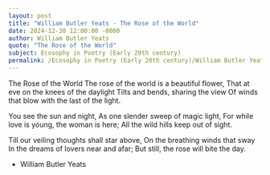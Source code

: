 ```yaml
---
layout: post
title: "William Butler Yeats - The Rose of the World"
date: 2024-12-30 12:00:00 -0000
author: William Butler Yeats
quote: "The Rose of the World"
subject: Ecosophy in Poetry (Early 20th century)
permalink: /Ecosophy in Poetry (Early 20th century)/William Butler Yeats/William Butler Yeats - The Rose of the World
---
```


The Rose of the World
The rose of the world is a beautiful flower,
That at eve on the knees of the daylight
Tilts and bends, sharing the view
Of winds that blow with the last of the light.

You see the sun and night,
As one slender sweep of magic light,
For while love is young, the woman is here;
All the wild hills keep out of sight.

Till our veiling thoughts shall star above,
On the breathing winds that sway
In the dreams of lovers near and afar;
But still, the rose will bite the day.

- William Butler Yeats
